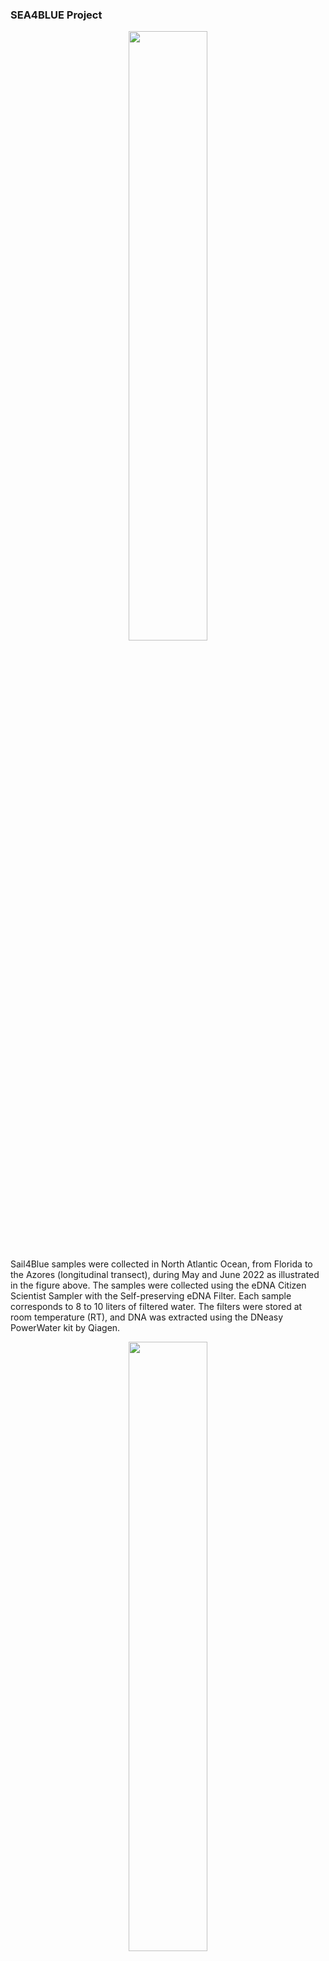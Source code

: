 ### SEA4BLUE Project

<p align="center">
  <img width=50% height=50% src="https://github.com/Luponsky/MicrobiolMarina2023/blob/main/img/Sea4Blue_page-0001.jpg">
</p>

Sail4Blue samples were collected in North Atlantic Ocean, from Florida to the Azores (longitudinal transect), during May and June 2022 as illustrated in the figure above. The samples were collected using the eDNA Citizen Scientist Sampler with the Self-preserving eDNA Filter. Each sample corresponds to 8 to 10 liters of filtered water. The filters were stored at room temperature (RT), and DNA was extracted using the DNeasy PowerWater kit by Qiagen.



<p align="center">
  <img width=50% height=50% src="https://github.com/Luponsky/MicrobiolMarina2023/blob/main/img/gel.png">
</p>
The 16S rRNA gene V4 region was amplified starting with 5 ng of each sample 

---

## The data we will use has already been 'pre-processed' with DADA2 and the taxonomy was assigned using Silva DB

<details>
<summary>What are the 'pre-processing' steps needed to clean the raw reads?</summary>
<br>
Inspect read quality profiles<br>
Remove Adaptors<br>
Quality filter and trimming<br>
Sample Inference<br>
Merge paired reads<br>
Remove chimeras<br>
</details>

---

<details>
<summary>What are the outputs of DADA2?</summary>
<br>
ASVs table & Rapresentative Sequences
</details>

---

<details>
<summary>What are the inputs for Phyloseq?</summary>
<br>
ASVs table + Rapresentative Sequences + taxonomy table + metadata
</details>



---
---
---


## now open **analysis_sea4blue.R** in your [Rcloud](https://posit.cloud/content/6858169)
```
https://posit.cloud/content/6858169
```
#load packages
```r
library(MiscMetabar)
library(formattable)
library(phyloseq)
library(ggplot2)
library(dplyr)
library(metagenomeSeq)
library(ggrepel)
library(ranacapa)
library(ggside)
library(ggpubr)
library(grid)
```
#import data for the phyloseq object ( ASVs table, Tax table, metadata table)
```r
ps <- read_pq(path = "sea4blue_phyloseq") #this function import all the files from a specified folder 

ps
```

```
## phyloseq-class experiment-level object
## otu_table()   OTU Table:         [ 1312 taxa and 17 samples ]
## sample_data() Sample Data:       [ 17 samples by 9 sample variables ]
## tax_table()   Taxonomy Table:    [ 1312 taxa by 6 taxonomic ranks ]
```
# the metadata
```r 
sample_data(ps)
```

```
##             X    IndexSequence SampleName NavigationDay       Date        Water Zone Latitude  Longitude
## sa1     eDNA1 TACTAGGTAAGCAGCA      eDNA1             1 23/05/2022 Superficiale  ANW 29.30070 -77.936917
## sa2    eDNA18 TAACGTCCACGCGTGA     eDNA18            18 09/06/2022 Superficiale  ANC 35.79043 -34.595667
## sa3    eDNA19 TACTAGGTTGCGTCAC     eDNA19            19 10/06/2022 Superficiale  ANC 36.99627 -32.055683
## sa4    eDNA25 ACGTACGTTGCGTCAC     eDNA25            25 23/06/2022 Superficiale  ANE 35.89713 -17.887783
## sa5    eDNA26 GCGATACGTGCGTCAC     eDNA26            26 24/06/2022 Superficiale  ANE 36.13633 -14.540200
## sa6    eDNA27 TACTAGGTGTCTAGTG     eDNA27            27 25/06/2022 Superficiale  ANE 36.25035 -11.687733
## sa7    eDNA28 ACGTACGTGTCTAGTG     eDNA28            28 26/06/2022 Superficiale  ANE 36.07880  -7.874533
## sa8     eDNA3 ACGTACGTAAGCAGCA      eDNA3             3 25/05/2022 Superficiale  ANW 30.65897 -75.508383
## sa9     eDNA4 GCGATACGAAGCAGCA      eDNA4             4 26/06/2022 Superficiale  ANW 31.18923 -74.859950
## sa10    eDNA6 GTTACAGCAAGCAGCA      eDNA6             6 28/05/2022 Superficiale  ANW 31.75563 -69.329683
## sa11    eDNA7 TAACGTCCAAGCAGCA      eDNA7             7 29/05/2022 Superficiale  ANW 31.82482 -67.287833
## sa12    eDNA9 TACTAGGTACGCGTGA      eDNA9             9 31/05/2022 Superficiale  ANW 31.99925 -62.128333
## sa13   eDNA15 ACGTACGTACGCGTGA     eDNA15            15 06/06/2022 Superficiale  ANC 34.21340 -44.076200
## sa14   eDNA16 GCGATACGACGCGTGA     eDNA16            16 07/06/2022 Superficiale  ANC 34.55028 -40.685317
## sa15   eDNA17 GTTACAGCACGCGTGA     eDNA17            17 08/06/2022 Superficiale  ANC 35.44867 -37.395217
## sa16 Negative GCGATACGGTCTAGTG   Negative            NA       <NA> Superficiale <NA>       NA         NA
## sa17 Positive GTTACAGCGTCTAGTG   Positive            NA       <NA> Superficiale <NA>       NA         NA
```


# LET'S VISUALIZE RAREFACTION CURVES 

# do you remember?

<p align="center">
  <img width=50% height=50% src="https://github.com/Luponsky/MicrobiolMarina2023/blob/main/img/rarefct_curve_fake.png">
</p>



```r
# define a new ps object called psdata that will be used in the following function
ps
```

```
## phyloseq-class experiment-level object
## otu_table()   OTU Table:         [ 1312 taxa and 17 samples ]
## sample_data() Sample Data:       [ 17 samples by 9 sample variables ]
## tax_table()   Taxonomy Table:    [ 1312 taxa by 6 taxonomic ranks ]
```

```r
#### define  the function calculate_rarefaction_curves

calculate_rarefaction_curves <- function(psdata, measures, depths) {
  require('plyr') # ldply
  require('reshape2') # melt
  
  estimate_rarified_richness <- function(psdata, measures, depth) {
    if(max(sample_sums(psdata)) < depth) return()
    psdata <- prune_samples(sample_sums(psdata) >= depth, psdata)
    
    rarified_psdata <- rarefy_even_depth(psdata, depth, verbose = FALSE)
    
    alpha_diversity <- estimate_richness(rarified_psdata, measures = measures)
    
    # as.matrix forces the use of melt.array, which includes the Sample names (rownames)
    molten_alpha_diversity <- melt(as.matrix(alpha_diversity), varnames = c('Sample', 'Measure'), value.name = 'Alpha_diversity')
    
    molten_alpha_diversity
  }
  
  names(depths) <- depths # this enables automatic addition of the Depth to the output by ldply
  rarefaction_curve_data <- ldply(depths, estimate_rarified_richness, psdata = psdata, measures = measures, .id = 'Depth', .progress = ifelse(interactive(), 'none', 'none'))
  
  # convert Depth from factor to numeric
  rarefaction_curve_data$Depth <- as.numeric(levels(rarefaction_curve_data$Depth))[rarefaction_curve_data$Depth]
  
  rarefaction_curve_data
}
```
#### use the function calculate_rarefaction_curves on ps
```r
rarefaction_curve_data <- calculate_rarefaction_curves(ps, c('Observed'), rep(c(1, 10, 100, 1000, 1:100 * 10000), each = 10))
```
#print the summary
```
summary(rarefaction_curve_data)
```

```
##      Depth           Sample        Measure     Alpha_diversity
##  Min.   :    1   sa8    :100   Observed:1310   Min.   :  1.0  
##  1st Qu.:   10   sa2    : 90                   1st Qu.:  9.0  
##  Median : 1000   sa4    : 90                   Median :137.0  
##  Mean   :13266   sa6    : 90                   Mean   :130.2  
##  3rd Qu.:30000   sa7    : 90                   3rd Qu.:215.0  
##  Max.   :60000   sa1    : 80                   Max.   :416.0  
##                  (Other):770
```
# do some calculations  and merge the data for plotting
```r 
rarefaction_curve_data_summary <- ddply(rarefaction_curve_data, c('Depth', 'Sample', 'Measure'), summarise, Alpha_diversity_mean = mean(Alpha_diversity), Alpha_diversity_sd = sd(Alpha_diversity))

rarefaction_curve_data_summary_verbose <- merge(rarefaction_curve_data_summary, 
                                                data.frame(sample_data(ps)), 
                                                by.x = 'Sample', by.y = 'row.names')


```
### plot with ggplot
```
ggplot(data=rarefaction_curve_data_summary_verbose, aes(x = Depth, 
                                                        y = Alpha_diversity_mean, 
                                                        group = Sample, color = Zone)) +
  geom_line(aes(group = Sample), size = 1) +
  geom_point(size = 2.5) +
  geom_label_repel(data = rarefaction_curve_data_summary_verbose %>% 
      group_by(Sample) %>% 
      filter(Alpha_diversity_mean == max(Alpha_diversity_mean)), 
    aes(Depth, Alpha_diversity_mean,  label = ( Sample)),
    color = "black"  )+ggtitle("Rarefaction Curves")
```

<img src="figure-html/unnamed-chunk-1-1.png" width="672" />


## there is something strange with sample 16 and 17, could you guess why?
```

ggplot(data=rarefaction_curve_data_summary_verbose, aes(x = Depth, 
                                                        y = Alpha_diversity_mean, 
                                                        group = Sample, color = Zone)) +
  geom_line(aes(group = Sample), size = 1) +
  geom_point(size = 2.5) +
  geom_label_repel(data = rarefaction_curve_data_summary_verbose %>% 
                     group_by(Sample) %>% 
                     filter(Alpha_diversity_mean == max(Alpha_diversity_mean)), 
                   aes(Depth, Alpha_diversity_mean,  label = ( SampleName )), #changing the parameter of the labels
                   color = "black"  )+ggtitle("Rarefaction Curves")
```

<img src="figure-html/unnamed-chunk-1-2.png" width="672" />


# *do you see some patterns???????*



# NORMALIZATION     


```
phyloseq_obj<-ps
```
# search for Mitochondria
```
grep(pattern = "Mitochondria", tax_table(phyloseq_obj)) 
```

```
##  [1] 5985 6020 6044 6099 6101 6121 6185 6257 6296 6334 6381 6415 6422 6431 6454 6460 6461 6493 6504 6509 6513 6526 6529
```
#search for Chloroplast
```r

grep(pattern = "Chloroplast", tax_table(phyloseq_obj)) 
```

```
##  [1] 4095 4107 4133 4179 4184 4229 4236 4249 4261 4285 4301 4305 4326 4352 4358 4376 4396 4432 4439 4448 4460 4468 4487 4520 4533 4584 4590 4600 4618
## [30] 4655 4668 4696 4747 4751 4763 4764 4772 4777 4813 4815 4822 4825 4891 4936 4951 4964 4994 4999 5017 5025 5029 5053 5083 5095 5125 5127 5143 5168
## [59] 5247 5248
```
#remove Chloroplast and Mitochondria from phyloseq_obj
```r

phyloseq_obj <- phyloseq_obj %>% subset_taxa( Family!= "Mitochondria" | is.na(Family) & Order!="Chloroplast" | is.na(Order) ) 

phyloseq_obj
```

```
## phyloseq-class experiment-level object
## otu_table()   OTU Table:         [ 1229 taxa and 17 samples ]
## sample_data() Sample Data:       [ 17 samples by 9 sample variables ]
## tax_table()   Taxonomy Table:    [ 1229 taxa by 6 taxonomic ranks ]
```

```r
#filtering singletons
doubleton <- genefilter_sample(phyloseq_obj, filterfun_sample(function(x) x > 1), A=1)
doubleton <- prune_taxa(doubleton, phyloseq_obj) 
doubleton
```

```
## phyloseq-class experiment-level object
## otu_table()   OTU Table:         [ 1226 taxa and 17 samples ]
## sample_data() Sample Data:       [ 17 samples by 9 sample variables ]
## tax_table()   Taxonomy Table:    [ 1226 taxa by 6 taxonomic ranks ]
```
## rimuovo i pos e neg
```r
sample_variables(doubleton)
```

```
## [1] "X"             "IndexSequence" "SampleName"    "NavigationDay" "Date"          "Water"         "Zone"          "Latitude"      "Longitude"
```

#rimuovo i positivi e negativi
```r
doubleton = subset_samples(doubleton,!( SampleName=="Positive" | SampleName=="Negative"))
```
#check it
```
sample_data(doubleton)$SampleName
```

```
##  [1] "eDNA1"  "eDNA18" "eDNA19" "eDNA25" "eDNA26" "eDNA27" "eDNA28" "eDNA3"  "eDNA4"  "eDNA6"  "eDNA7"  "eDNA9"  "eDNA15" "eDNA16" "eDNA17"
```
# transforming 
```r
data.metagenomeSeq = phyloseq_to_metagenomeSeq(doubleton)

p = cumNormStat(data.metagenomeSeq) #default is 0.5
```

```
## Default value being used.
```

```r
data.cumnorm = cumNorm(data.metagenomeSeq, p=p)
#data.cumnorm
data.CSS = MRcounts(data.cumnorm, norm=TRUE, log=TRUE)
head(data.CSS)
```

```
##           sa1       sa2      sa3      sa4      sa5      sa6      sa7       sa8       sa9      sa10      sa11      sa12      sa13      sa14      sa15
## ASV1  0.00000 11.828152 12.19976 12.66877 12.24073 13.19269 12.15724  0.000000  0.000000  0.000000  0.000000  5.355944 11.116552 11.498655 10.002494
## ASV2  7.39927 10.901037 10.99427 10.87241 10.86409 10.57588 11.78722 11.474883 10.640084 11.174908 10.077608 11.283342 10.297447 10.571002 10.529610
## ASV3  6.62417 10.637374 11.00867 10.21290 11.45207 11.44724 10.18808 10.186246  9.564125 12.069720  9.619774  9.572272  9.358591 10.793806 10.334375
## ASV4  0.00000  0.000000  0.00000  0.00000  0.00000  0.00000  0.00000  0.000000  0.000000  0.000000  0.000000  0.000000  0.000000  0.000000  0.000000
## ASV5 10.09764  0.000000  0.00000  0.00000  0.00000  0.00000  0.00000 11.113797 13.594248  8.464959 10.983235  9.345501  9.750342  9.810939  7.161002
## ASV6  4.88065  8.962567 10.57447  9.81946 11.34114 11.12890  9.10309  9.090098  7.473292 11.290277  8.813246  9.115442  8.910191 10.029121  9.543246
```

```r
dim(data.CSS)  # make sure the data are in a correct formal: number of samples in rows
```

```
## [1] 1226   15
```

```r
phyloseq_obj_css <- phyloseq_obj
otu_table(phyloseq_obj_css) <- otu_table(data.CSS, taxa_are_rows = T)

phyloseq_obj_css
```

```
## phyloseq-class experiment-level object
## otu_table()   OTU Table:         [ 1226 taxa and 15 samples ]
## sample_data() Sample Data:       [ 15 samples by 9 sample variables ]
## tax_table()   Taxonomy Table:    [ 1226 taxa by 6 taxonomic ranks ]
```
# change sample names to the correct ones
```r
sample_names(phyloseq_obj_css)<-sample_data(phyloseq_obj_css)$SampleName 

sample_names(phyloseq_obj_css)
```

```
##  [1] "eDNA1"  "eDNA18" "eDNA19" "eDNA25" "eDNA26" "eDNA27" "eDNA28" "eDNA3"  "eDNA4"  "eDNA6"  "eDNA7"  "eDNA9"  "eDNA15" "eDNA16" "eDNA17"
```

# this is the phyloseq object normalized
```r
phyloseq_obj_css
```

```
## phyloseq-class experiment-level object
## otu_table()   OTU Table:         [ 1226 taxa and 15 samples ]
## sample_data() Sample Data:       [ 15 samples by 9 sample variables ]
## tax_table()   Taxonomy Table:    [ 1226 taxa by 6 taxonomic ranks ]
```


### ALPHA DIVERSITY


# round normalized counts for alpha diversity
```r
phyloseq_obj_css_round <- phyloseq_obj_css
otu_table(phyloseq_obj_css_round) <- round(otu_table(phyloseq_obj_css), digits = 0)
```
# check it out
```
head(otu_table(phyloseq_obj_css))
```

```
## OTU Table:          [6 taxa and 15 samples]
##                      taxa are rows
##         eDNA1    eDNA18   eDNA19   eDNA25   eDNA26   eDNA27   eDNA28     eDNA3     eDNA4     eDNA6     eDNA7     eDNA9    eDNA15    eDNA16    eDNA17
## ASV1  0.00000 11.828152 12.19976 12.66877 12.24073 13.19269 12.15724  0.000000  0.000000  0.000000  0.000000  5.355944 11.116552 11.498655 10.002494
## ASV2  7.39927 10.901037 10.99427 10.87241 10.86409 10.57588 11.78722 11.474883 10.640084 11.174908 10.077608 11.283342 10.297447 10.571002 10.529610
## ASV3  6.62417 10.637374 11.00867 10.21290 11.45207 11.44724 10.18808 10.186246  9.564125 12.069720  9.619774  9.572272  9.358591 10.793806 10.334375
## ASV4  0.00000  0.000000  0.00000  0.00000  0.00000  0.00000  0.00000  0.000000  0.000000  0.000000  0.000000  0.000000  0.000000  0.000000  0.000000
## ASV5 10.09764  0.000000  0.00000  0.00000  0.00000  0.00000  0.00000 11.113797 13.594248  8.464959 10.983235  9.345501  9.750342  9.810939  7.161002
## ASV6  4.88065  8.962567 10.57447  9.81946 11.34114 11.12890  9.10309  9.090098  7.473292 11.290277  8.813246  9.115442  8.910191 10.029121  9.543246
```

```r
head(otu_table(phyloseq_obj_css_round))
```

```
## OTU Table:          [6 taxa and 15 samples]
##                      taxa are rows
##      eDNA1 eDNA18 eDNA19 eDNA25 eDNA26 eDNA27 eDNA28 eDNA3 eDNA4 eDNA6 eDNA7 eDNA9 eDNA15 eDNA16 eDNA17
## ASV1     0     12     12     13     12     13     12     0     0     0     0     5     11     11     10
## ASV2     7     11     11     11     11     11     12    11    11    11    10    11     10     11     11
## ASV3     7     11     11     10     11     11     10    10    10    12    10    10      9     11     10
## ASV4     0      0      0      0      0      0      0     0     0     0     0     0      0      0      0
## ASV5    10      0      0      0      0      0      0    11    14     8    11     9     10     10      7
## ASV6     5      9     11     10     11     11      9     9     7    11     9     9      9     10     10
```
# let's focus on richeness (number of species) and let's check its variation along the longitudinal transect

```r

plot_richness(physeq_normalized,x="Longitude",color = "Zone",measures=c("Observed"))
```

<img src="figure-html/unnamed-chunk-1-3.png" width="672" />

```r
p1<-plot_richness(physeq_normalized,x="Longitude",color = "Zone",measures=c("Observed"))

#change the order of 
newSTorder = c( "ANW","ANC","ANE")
p1$data$Zone<- as.character(p1$data$Zone)
p1$data$Zone <- factor(p1$data$Zone, levels=newSTorder) 
```

#plot

```
ggplot(p1$data,aes(Longitude,value))+
  theme_bw()+theme(plot.title = element_text(hjust = 0.5))+
  geom_point(aes(colour = Zone),alpha =0.45)+
  scale_color_manual(values=c("#4280fc", "#ffb452","#f7170a","#000000"))+
  geom_ysideboxplot(aes(x=Zone,y=value,colour = Zone), orientation = "x")+
  theme(        ggside.panel.scale.y = .4)+scale_ysidex_discrete()+
  geom_smooth(aes(colour = variable ),linewidth=1.5)+ ylab('Richness') 
```

```
## `geom_smooth()` using method = 'loess' and formula = 'y ~ x'
```

<img src="figure-html/unnamed-chunk-1-4.png" width="672" />

```r
#let's add the richness to our metadata, maybe will be useful later...
sample_data(phyloseq_obj_css)$Richness<-p1$data$value


#######################################
#######     BETA DIVERSITY      #######
#######################################




### calculate bray-curtis dissimilarity among our samples

otu.ord <- ordinate(physeq = phyloseq_obj_css, "PCoA", distance = "bray")


#plot ordination

plot_ordination(phyloseq_obj_css, otu.ord,  color="Zone",axes =c(1,2))+
  scale_color_manual(values = c("#4280fc", "#ffb452","#f7170a"))+ geom_point(size=3)+ 
  geom_text_repel(aes(label=SampleName),max.overlaps = Inf, show.legend = FALSE)+ 
  theme_void()+
  theme_bw() + 
  geom_xsidedensity(aes(y=stat(density),fill=Zone), alpha = 0.5, show.legend = FALSE) +
  geom_ysidedensity(aes(x=stat(density),fill=Zone), alpha = 0.5, show.legend = FALSE) +
  scale_xsidey_continuous(breaks = NULL, labels = "", expand = expansion(c(0,.1))) +
  scale_ysidex_continuous(breaks = NULL, labels = "", expand = expansion(c(0,.1))) +
  scale_ysidex_discrete()+
  ggside::theme_ggside_void()  +
  scale_fill_manual(values = c("#4280fc", "#ffb452","#f7170a"))+
  ggtitle("Beta Diversity based on Bray-Curitis")
```

<img src="figure-html/unnamed-chunk-1-5.png" width="672" />

```r
#why sample 1 is so different from the others of the "same zone"






#let's check the composition of the communities with a barplot


#we have to transform the counts to %
physeq_perc=transform_sample_counts(phyloseq_obj_css,function(x) 100 * x/sum(x))



#Turn all ASVs into genus counts


glom <- tax_glom(physeq_perc, taxrank = 'Genus')
glom # should list # taxa as # phyla
```

```
## phyloseq-class experiment-level object
## otu_table()   OTU Table:         [ 261 taxa and 15 samples ]
## sample_data() Sample Data:       [ 15 samples by 10 sample variables ]
## tax_table()   Taxonomy Table:    [ 261 taxa by 6 taxonomic ranks ]
```

```r
data_glom<- psmelt(glom) # create dataframe from phyloseq object

data_glom$Zone <- as.character(data_glom$Zone) #convert to character
data_glom$Zone  <- factor(data_glom$Zone , levels =c("ANW","ANC","ANE"))






ggplot(data=data_glom, aes(x=Sample, y=Abundance, fill=Genus)) + 
  facet_grid(~Zone, scales = "free")+
  geom_bar(aes(), stat="identity", position="fill",width = 0.7) +
  scale_fill_manual(values = mycolors)+
  guides(fill=guide_legend(ncol=6)) + 
  theme(axis.text.x = element_text(angle = 90, vjust = 0.5, hjust=1),legend.position="none")
```

<img src="figure-html/unnamed-chunk-1-6.png" width="672" />

```r
# can you see any difference ???




#let's do a RDA to see how




#calculate the ordination based on the effect of richness and lon
RDA = ordinate(phyloseq_obj_css ~ Richness + Longitude, "RDA")
```

```
## Warning: First argument, `physeq`, as formula is deprecated.
## There is now an explicit `formula` argument.
## Please revise method call accordingly.
```

```r
# plot it
p2 = plot_ordination(phyloseq_obj_css, RDA, color = "Zone", )+ 
  theme_bw() +geom_text_repel(aes(label = SampleName, color = Zone), max.overlaps = Inf, show.legend = FALSE) + geom_point(size = 4)+
  scale_color_manual(values = c("#4280fc", "#ffb452", "#f7170a"))

p2
```

<img src="figure-html/unnamed-chunk-1-7.png" width="672" />

```r
# Now add the environmental variables as arrows
arrowmat = vegan::scores(RDA, display = "bp")
# Add labels, make a data.frame
arrowdf <- data.frame(labels = rownames(arrowmat), arrowmat)
# Define the arrow aesthetic mapping
arrow_map = aes(xend = RDA1, yend = RDA2, x = 0, y = 0, shape = NULL, color = NULL, 
                label = labels)
label_map = aes(x = 1.7 * RDA1, y = 1.7 * RDA2, shape = NULL, color = NULL, 
                label = labels)
# Make a new graphic
arrowhead = arrow(length = unit(0.05, "npc"))
p3 = p2 + geom_segment(arrow_map, size = 1, data = arrowdf, color = "black", 
                       arrow = arrowhead) + geom_text(label_map, size = 4, data = arrowdf)
```

```
## Warning in geom_segment(arrow_map, size = 1, data = arrowdf, color = "black", : Ignoring unknown aesthetics: label
```

```r
p3
```

<img src="figure-html/unnamed-chunk-1-8.png" width="672" />



---
title: script_lezione.R
author: userbio
date: '2023-10-20'

---















